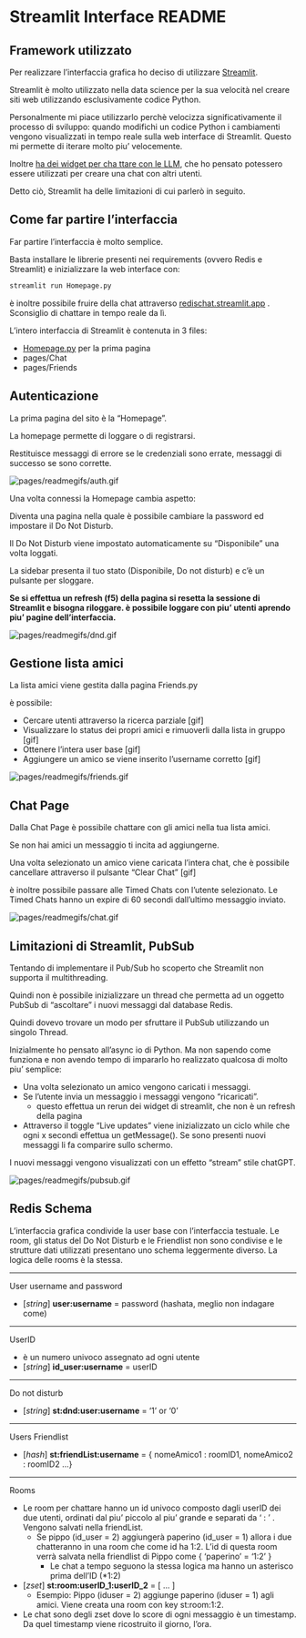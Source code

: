 # Streamlit Interface README

## Framework utilizzato

Per realizzare l’interfaccia grafica ho deciso di utilizzare [Streamlit](https://streamlit.io/).

Streamlit è molto utilizzato nella data science per la sua velocità nel creare siti web utilizzando esclusivamente codice Python.

Personalmente mi piace utilizzarlo perchè velocizza significativamente il processo di sviluppo: quando modifichi un codice Python i cambiamenti vengono visualizzati in tempo reale sulla web interface di Streamlit. Questo mi permette di iterare molto piu’ velocemente.

Inoltre [ha dei widget per cha ttare con le LLM](https://docs.streamlit.io/develop/tutorials/llms/build-conversational-apps), che ho pensato potessero essere utilizzati per creare una chat con altri utenti.

Detto ciò, Streamlit ha delle limitazioni di cui parlerò in seguito.

## Come far partire l’interfaccia

Far partire l’interfaccia è molto semplice.

Basta installare le librerie presenti nei requirements (ovvero Redis e Streamlit) e inizializzare la web interface con:

```python
streamlit run Homepage.py
```

è inoltre possibile fruire della chat attraverso [redischat.streamlit.app](http://redischat.streamlit.app) . Sconsiglio di chattare in tempo reale da lì. 

L’intero interfaccia di Streamlit è contenuta in 3 files:

- [Homepage.py](http://Homepage.py) per la prima pagina
- pages/Chat
- pages/Friends

## Autenticazione

La prima pagina del sito è la “Homepage”. 

La homepage permette di loggare o di registrarsi. 

Restituisce messaggi di errore se le credenziali sono errate, messaggi di successo se sono corrette. 

![pages/readmegifs/auth.gif](Streamlit%20Interface%20README%20908b5c312aca40bf944c5a6824bf6a7a/NVIDIA_Share_C1ZTxPXmge.gif)

Una volta connessi la Homepage cambia aspetto:

Diventa una pagina nella quale è possibile cambiare la password ed impostare il Do Not Disturb.

Il Do Not Disturb viene impostato automaticamente su “Disponibile” una volta loggati. 

La sidebar presenta il tuo stato (Disponibile, Do not disturb) e c’è un pulsante per sloggare.

**Se si effettua un refresh (f5) della pagina si resetta la sessione di Streamlit e bisogna riloggare. è possibile loggare con piu’ utenti aprendo piu’ pagine dell’interfaccia.** 

![pages/readmegifs/dnd.gif](Streamlit%20Interface%20README%20908b5c312aca40bf944c5a6824bf6a7a/NVIDIA_Share_6URlF658mC.gif)

## Gestione lista amici

La lista amici viene gestita dalla pagina Friends.py

è possibile:

- Cercare utenti attraverso la ricerca parziale [gif]
- Visualizzare lo status dei propri amici e rimuoverli dalla lista in gruppo [gif]
- Ottenere l’intera user base [gif]
- Aggiungere un amico se viene inserito l’username corretto [gif]

![pages/readmegifs/friends.gif](Streamlit%20Interface%20README%20908b5c312aca40bf944c5a6824bf6a7a/NVIDIA_Share_QMKdf3S2A4.gif)

## Chat Page

Dalla Chat Page è possibile chattare con gli amici nella tua lista amici. 

Se non hai amici un messaggio ti incita ad aggiungerne. 

Una volta selezionato un amico viene caricata l’intera chat, che è possibile cancellare attraverso il pulsante “Clear Chat” [gif]

è inoltre possibile passare alle Timed Chats con l’utente selezionato. Le Timed Chats hanno un expire di 60 secondi dall’ultimo messaggio inviato.

![pages/readmegifs/chat.gif](Streamlit%20Interface%20README%20908b5c312aca40bf944c5a6824bf6a7a/NVIDIA_Share_himOb9LHtu.gif)

## Limitazioni di Streamlit, PubSub

Tentando di implementare il Pub/Sub ho scoperto che Streamlit non supporta il multithreading. 

Quindi non è possibile inizializzare un thread che permetta ad un oggetto PubSub di “ascoltare” i nuovi messaggi dal database Redis. 

Quindi dovevo trovare un modo per sfruttare il PubSub utilizzando un singolo Thread. 

Inizialmente ho pensato all’async io di Python. Ma non sapendo come funziona e non avendo tempo di impararlo ho realizzato qualcosa di molto piu’ semplice:

- Una volta selezionato un amico vengono caricati i messaggi.
- Se l’utente invia un messaggio i messaggi vengono “ricaricati”.
    - questo effettua un rerun dei widget di streamlit, che non è un refresh della pagina
- Attraverso il toggle “Live updates” viene inizializzato un ciclo while che ogni x secondi effettua un getMessage(). Se sono presenti nuovi messaggi li fa comparire sullo schermo.

I nuovi messaggi vengono visualizzati con un effetto “stream” stile chatGPT.

![pages/readmegifs/pubsub.gif](Streamlit%20Interface%20README%20908b5c312aca40bf944c5a6824bf6a7a/NVIDIA_Share_bAZkOgkZVP.gif)

## Redis Schema

L’interfaccia grafica condivide la user base con l’interfaccia testuale. Le room, gli status del Do Not Disturb e le Friendlist non sono condivise e le strutture dati utilizzati presentano uno schema leggermente diverso. La logica delle rooms è la stessa. 

---

User username and password

- [*string*] **user:username** = password (hashata, meglio non indagare come)

---

UserID

- è un numero univoco assegnato ad ogni utente
- [*string*] **id_user:username** = userID

---

Do not disturb

- [*string*] **st:dnd:user:username** = ‘1’ or ‘0’

---

Users Friendlist

- [*hash*] **st:friendList:username** = { nomeAmico1 : roomID1, nomeAmico2 : roomID2 …}

---

Rooms 

- Le room per chattare hanno un id univoco composto dagli userID dei due utenti, ordinati dal piu’ piccolo al piu’ grande e separati da ‘ : ’ . Vengono salvati nella friendList.
    - Se pippo (id_user = 2) aggiungerà paperino (id_user = 1) allora i due chatteranno in una room che come id ha 1:2. L’id di questa room verrà salvata nella friendlist di Pippo come { ‘paperino’ = ‘1:2’ }
        - Le chat a tempo seguono la stessa logica ma hanno un asterisco prima dell’ID (*1:2)
- [*zset*] **st:room:userID_1:userID_2** = [ … ]
    - Esempio: Pippo (iduser = 2) aggiunge paperino (iduser = 1) agli amici. Viene creata una room con key st:room:1:2.
- Le chat sono degli zset dove lo score di ogni messaggio è un timestamp. Da quel timestamp viene ricostruito il giorno, l’ora.